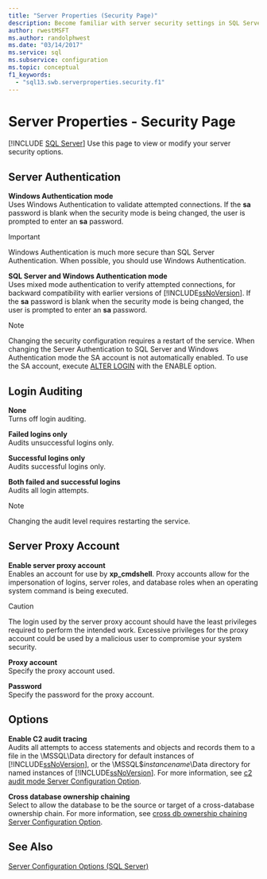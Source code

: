 ```yaml
---
title: "Server Properties (Security Page)"
description: Become familiar with server security settings in SQL Server. Learn about options that control server authentication, proxy accounts, and other features.
author: rwestMSFT
ms.author: randolphwest
ms.date: "03/14/2017"
ms.service: sql
ms.subservice: configuration
ms.topic: conceptual
f1_keywords:
  - "sql13.swb.serverproperties.security.f1"
---
```

# Server Properties - Security Page
 [!INCLUDE [SQL Server](../../includes/applies-to-version/sqlserver.md)]
  Use this page to view or modify your server security options.  
  
## Server Authentication  
 **Windows Authentication mode**  
 Uses Windows Authentication to validate attempted connections. If the **sa** password is blank when the security mode is being changed, the user is prompted to enter an **sa** password.  
  
> [!IMPORTANT]  
>  Windows Authentication is much more secure than SQL Server Authentication. When possible, you should use Windows Authentication.  
  
 **SQL Server and Windows Authentication mode**  
 Uses mixed mode authentication to verify attempted connections, for backward compatibility with earlier versions of [!INCLUDE[ssNoVersion](../../includes/ssnoversion-md.md)]. If the **sa** password is blank when the security mode is being changed, the user is prompted to enter an **sa** password.  
  
> [!NOTE]  
>  Changing the security configuration requires a restart of the service. When changing the Server Authentication to SQL Server and Windows Authentication mode the SA account is not automatically enabled. To use the SA account, execute [ALTER LOGIN](../../t-sql/statements/alter-login-transact-sql.md) with the ENABLE option.  
  
## Login Auditing  
 **None**  
 Turns off login auditing.  
  
 **Failed logins only**  
 Audits unsuccessful logins only.  
  
 **Successful logins only**  
 Audits successful logins only.  
  
 **Both failed and successful logins**  
 Audits all login attempts.  
  
> [!NOTE]  
>  Changing the audit level requires restarting the service.  
  
## Server Proxy Account  
 **Enable server proxy account**  
 Enables an account for use by **xp_cmdshell**. Proxy accounts allow for the impersonation of logins, server roles, and database roles when an operating system command is being executed.  
  
> [!CAUTION]  
>  The login used by the server proxy account should have the least privileges required to perform the intended work. Excessive privileges for the proxy account could be used by a malicious user to compromise your system security.  
  
 **Proxy account**  
 Specify the proxy account used.  
  
 **Password**  
 Specify the password for the proxy account.  
  
## Options  
 **Enable C2 audit tracing**  
 Audits all attempts to access statements and objects and records them to a file in the \MSSQL\Data directory for default instances of [!INCLUDE[ssNoVersion](../../includes/ssnoversion-md.md)], or the \MSSQL$*instancename*\Data directory for named instances of [!INCLUDE[ssNoVersion](../../includes/ssnoversion-md.md)]. For more information, see [c2 audit mode Server Configuration Option](../../database-engine/configure-windows/c2-audit-mode-server-configuration-option.md).  
  
 **Cross database ownership chaining**  
 Select to allow the database to be the source or target of a cross-database ownership chain. For more information, see [cross db ownership chaining Server Configuration Option](../../database-engine/configure-windows/cross-db-ownership-chaining-server-configuration-option.md).  
  
## See Also  
 [Server Configuration Options &#40;SQL Server&#41;](../../database-engine/configure-windows/server-configuration-options-sql-server.md)  
  
  
